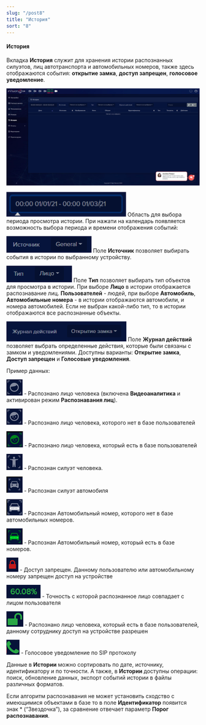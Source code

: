 ```yaml
---
slug: "/post8"
title: "История"
sort: "8"
---
```


#### История
Вкладка **История** служит для хранения истории распознанных силуэтов, лиц автотранспорта и автомобильных номеров, также здесь отображаются события: **открытие замка**, **доступ запрещен**, **голосовое уведомление**.

![](images/Screenshot_154.png)

![](images/Screenshot_120.png) Область для выбора периода просмотра истории. При нажати на календарь появляется возможность выбора периода и времени отображения событий:

![](images/Screenshot_119.png) Поле **Источник** позволяет выбирать события в истории по выбранному устройству.

![](images/Screenshot_121.png) Поле **Тип** позволяет выбирать тип объектов для просмотра в истории. При выборе **Лицо** в истории отображается распознавание лиц. **Пользователей** - людей, при выборе **Автомобиль**, **Автомобильные номера** - в истории отображаются автомобили, и номера автомобилей. Если не выбран какой-либо тип, то в истории отображаются все распознанные объекты.

![](images/Screenshot_123.png) Поле **Журнал действий** позволяет выбрать определенные действия, которые были связаны с замком и уведомлениями. Доступны варианты: **Открытие замка**, **Доступ запрещен** и **Голосовые уведомления**.

Пример данных:

![](images/Screenshot_127.png) - Распознано лицо человека (включена **Видеоаналитика** и активирован режим **Распознавания лиц**).

![](images/Screenshot_128.png) - Распознано лицо человека, которого нет в базе пользователей

![](images/Screenshot_125.png) - Распознано лицо человека, который есть в базе пользователей

![](images/Screenshot_131.png) - Распознан силуэт человека. 

![](images/Screenshot_130.png) - Распознан силуэт автомобиля

![](images/Screenshot_126.png) - Распознан Автомобильный номер, которого нет в базе автомобильных номеров.

![](images/Screenshot_129.png) - Распознан Автомобильный номер, который есть в базе номеров. 

![](images/Screenshot_133.png) - Доступ запрещен. Данному пользователю или автомобильному номеру запрещен доступ на устройстве

![](images/Screenshot_135.png) - Точность с которой распознанное лицо совпадает с лицом пользователя

![](images/Screenshot_132.png) - Распознано лицо человека, который есть в базе пользователей, данному сотруднику доступ на устройстве разрешен

![](images/Screenshot_134.png) - Голосовое уведомление по SIP протоколу

Данные в **Истории** можно сортировать по дате, источнику, идентификатору и по точности. А также, в **Истории** доступны операции: поиск, обновление данных, экспорт событий истории в файлы различных форматов.

Если алгоритм распознавания не может установить сходство с имеющимися объектами в базе то в поле **Идентификатор**  появится знак * (“Звездочка”), за сравнение отвечает параметр **Порог распознавания**.